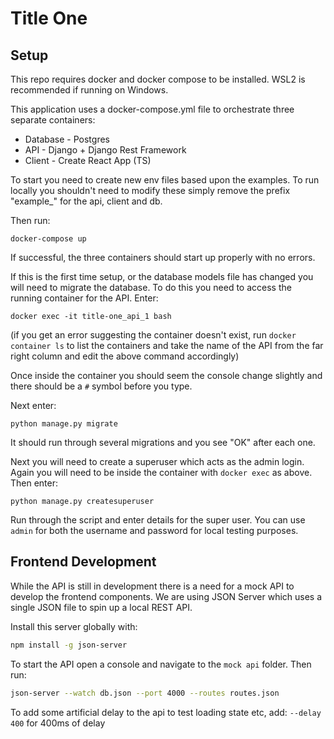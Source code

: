 # Title One


## Setup
This repo requires docker and docker compose to be installed. WSL2 is recommended if running on Windows.

This application uses a docker-compose.yml file to orchestrate three separate containers:
- Database - Postgres
- API - Django + Django Rest Framework
- Client - Create React App (TS)

To start you need to create new env files based upon the examples. To run locally you shouldn't need to modify these simply remove the prefix "example_" for the api, client and db.

Then run:
```shell
docker-compose up
```

If successful, the three containers should start up properly with no errors. 

If this is the first time setup, or the database models file has changed you will need to migrate the database. To do this you need to access the running container for the API. Enter:

```shell
docker exec -it title-one_api_1 bash
```

(if you get an error suggesting the container doesn't exist, run `docker container ls` to list the containers and take the name of the API from the far right column and edit the above command accordingly)

Once inside the container you should seem the console change slightly and there should be a `#` symbol before you type. 

Next enter: 
``` shell
python manage.py migrate
```
It should run through several migrations and you see "OK" after each one.

Next you will need to create a superuser which acts as the admin login. Again you will need to be inside the container with `docker exec` as above. Then enter:

```shell
python manage.py createsuperuser
```

Run through the script and enter details for the super user. You can use `admin` for both the username and password for local testing purposes. 

## Frontend Development

While the API is still in development there is a need for a mock API to develop the frontend components. We are using JSON Server which uses a single JSON file to spin up a local REST API. 

Install this server globally with:
```bash
npm install -g json-server
```

To start the API open a console and navigate to the `mock api` folder. Then run:
```bash
json-server --watch db.json --port 4000 --routes routes.json
```

To add some artificial delay to the api to test loading state etc, add: `--delay 400` for 400ms of delay